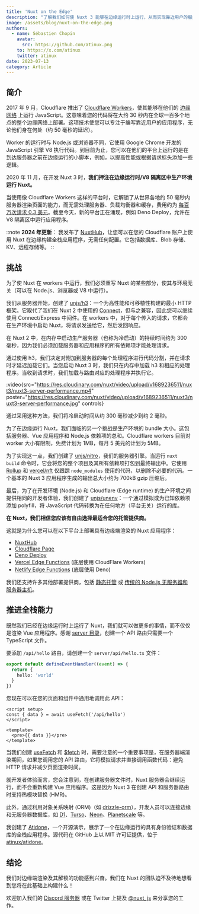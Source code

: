 ```yaml
---
title: 'Nuxt on the Edge'
description: "了解我们如何使 Nuxt 3 能够在边缘运行时上运行，从而实现靠近用户的服务器端渲染。"
image: /assets/blog/nuxt-on-the-edge.png
authors:
  - name: Sébastien Chopin
    avatar:
      src: https://github.com/atinux.png
    to: https://x.com/atinux
    twitter: atinux
date: 2023-07-13
category: Article
---
```


## 简介

2017 年 9 月，Cloudflare 推出了 [Cloudflare Workers](https://blog.cloudflare.com/introducing-cloudflare-workers/)，使其能够在他们的 [边缘网络](https://www.cloudflare.com/network/) 上运行 JavaScript。这意味着您的代码将在大约 30 秒内在全球一百多个地点的整个边缘网络上部署。这项技术使您可以专注于编写靠近用户的应用程序，无论他们身在何处（约 50 毫秒的延迟）。

Worker 的运行时与 Node.js 或浏览器不同，它使用 Google Chrome 开发的 JavaScript 引擎 V8 执行代码。到目前为止，您可以在他们的平台上运行的是在到达服务器之前在边缘运行的小脚本，例如，以提高性能或根据请求标头添加一些逻辑。

2020 年 11 月，在开发 Nuxt 3 时，**我们押注在边缘运行时/V8 隔离区中生产环境运行 Nuxt。**

当使用像 Cloudflare Workers 这样的平台时，它解锁了从世界各地约 50 毫秒内服务器渲染页面的能力，而无需处理服务器、负载均衡器和缓存，费用约为 [每百万次请求 0.3 美元](https://developers.cloudflare.com/workers/platform/pricing/)。截至今天，新的平台正在涌现，例如 Deno Deploy，允许在 V8 隔离区中运行应用程序。

::note
**2024 年更新**： 我发布了 [NuxtHub](https://hub.nuxt.com)，让您可以在您的 Cloudflare 账户上使用 Nuxt 在边缘构建全栈应用程序，无需任何配置。它包括数据库、Blob 存储、KV、远程存储等。
::

## 挑战

为了使 Nuxt 在 workers 中运行，我们必须重写 Nuxt 的某些部分，使其与环境无关（可以在 Node.js、浏览器或 V8 中运行）。

我们从服务器开始，创建了 [unjs/h3](http://github.com/unjs/h3)：一个为高性能和可移植性构建的最小 HTTP 框架。它取代了我们在 Nuxt 2 中使用的 [Connect](https://github.com/senchalabs/connect)，但与之兼容，因此您可以继续使用 Connect/Express 中间件。在 workers 中，对于每个传入的请求，它都会在生产环境中启动 Nuxt，将请求发送给它，然后发回响应。

在 Nuxt 2 中，在内存中启动生产服务器（也称为冷启动）的持续时间约为 300 毫秒，因为我们必须加载服务器和应用程序的所有依赖项才能处理请求。

通过使用 h3，我们决定对附加到服务器的每个处理程序进行代码分割，并在请求时才延迟加载它们。当您启动 Nuxt 3 时，我们只在内存中加载 h3 和相应的处理程序。当收到请求时，我们加载与路由对应的处理程序并执行它。

:video{src="https://res.cloudinary.com/nuxt/video/upload/v1689236511/nuxt3/nuxt3-server-performance.mp4" poster="https://res.cloudinary.com/nuxt/video/upload/v1689236511/nuxt3/nuxt3-server-performance.jpg" controls}

通过采用这种方法，我们将冷启动时间从约 300 毫秒减少到约 2 毫秒。

为了在边缘运行 Nuxt，我们面临的另一个挑战是生产环境的 bundle 大小。这包括服务器、Vue 应用程序和 Node.js 依赖项的总和。Cloudflare workers 目前对 worker 大小有限制，免费计划为 1MB，每月 5 美元的计划为 5MB。

为了实现这一点，我们创建了 [unjs/nitro](https://nitro.unjs.io/)，我们的服务器引擎。当运行 `nuxt build` 命令时，它会将您的整个项目及其所有依赖项打包到最终输出中。它使用 [Rollup](https://rollupjs.org/) 和 [vercel/nft](https://github.com/vercel/nft) 仅跟踪 `node_modules` 使用的代码，以删除不必要的代码。一个基本的 Nuxt 3 应用程序生成的输出总大小约为 700kB gzip 压缩后。

最后，为了在开发环境 (Node.js) 和 Cloudflare (Edge runtime) 的生产环境之间提供相同的开发者体验，我们创建了 [unjs/unenv](https://github.com/unjs/unenv)：一个通过模拟或为已知依赖项添加 polyfill，将 JavaScript 代码转换为在任何地方（平台无关）运行的库。

**在 Nuxt，我们相信您应该有自由选择最适合您的托管提供商。**

这就是为什么您可以在以下平台上部署具有边缘端渲染的 Nuxt 应用程序：

- [NuxtHub](https://hub.nuxt.com)
- [Cloudflare Page](https://nitro.unjs.io/deploy/providers/cloudflare#cloudflare-pages)
- [Deno Deploy](https://nitro.unjs.io/deploy/providers/deno-deploy)
- [Vercel Edge Functions](https://nitro.unjs.io/deploy/providers/vercel#vercel-edge-functions) (底层使用 CloudFlare Workers)
- [Netlify Edge Functions](https://nitro.unjs.io/deploy/providers/netlify#netlify-edge-functions) (底层使用 Deno)

我们还支持许多其他部署提供商，包括 [静态托管](/docs/getting-started/deployment#static-hosting) 或 [传统的 Node.js 无服务器和服务器主机](/docs/getting-started/deployment#nodejs-server)。

## 推进全栈能力

既然我们已经在边缘运行时上运行了 Nuxt，我们就可以做更多的事情，而不仅仅是渲染 Vue 应用程序。感谢 [server 目录](/docs/guide/directory-structure/server)，创建一个 API 路由只需要一个 TypeScript 文件。

要添加 `/api/hello` 路由，请创建一个 `server/api/hello.ts` 文件：

```ts [server/api/hello.ts]
export default defineEventHandler((event) => {
  return {
    hello: 'world'
  }
})
```

您现在可以在您的页面和组件中通用地调用此 API：


```vue [pages/index.vue]
<script setup>
const { data } = await useFetch('/api/hello')
</script>

<template>
  <pre>{{ data }}</pre>
</template>
```

当我们创建 [useFetch](/docs/api/composables/use-fetch) 和 [$fetch](/docs/api/utils/dollarfetch) 时，需要注意的一个重要事项是，在服务器端渲染期间，如果您调用您的 API 路由，它将模拟请求并直接调用函数代码：避免 HTTP 请求并减少页面渲染时间。

就开发者体验而言，您会注意到，在创建服务器文件时，Nuxt 服务器会继续运行，而不会重新构建 Vue 应用程序。这是因为 Nuxt 3 在创建 API 和服务器路由时支持热模块替换 (HMR)。

此外，通过利用对象关系映射 (ORM)（如 [drizzle-orm](https://orm.drizzle.team/)），开发人员可以连接边缘和无服务器数据库，如 [D1](https://developers.cloudflare.com/d1/)、[Turso](https://turso.tech/)、[Neon](https://neon.tech)、[Planetscale](https://planetscale.com/) 等。

我创建了 [Atidone](https://todos.nuxt.dev/)，一个开源演示，展示了一个在边缘运行的具有身份验证和数据库的全栈应用程序。源代码在 GitHub 上以 MIT 许可证提供，位于 [atinux/atidone](https://github.com/atinux/atidone)。

## 结论

我们对边缘端渲染及其解锁的功能感到兴奋。我们在 Nuxt 的团队迫不及待地想看到您将在此基础上构建什么！

欢迎加入我们的 [Discord 服务器](https://discord.com/invite/nuxt) 或在 Twitter 上提及 [@nuxt_js](https://x.com/nuxt_js) 来分享您的工作。
